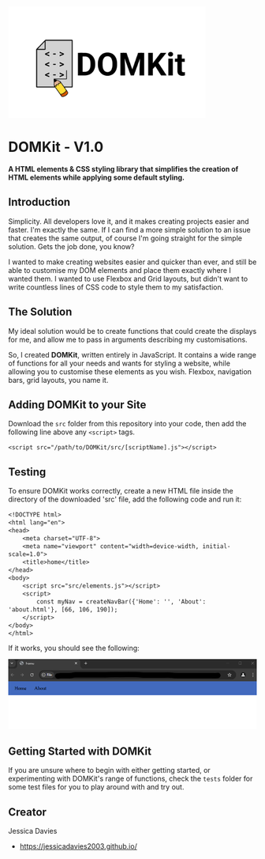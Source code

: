 <img src="imgs/DOMKit-Logo.png" alt="The Official DOMKit Logo" width="400"/>

# DOMKit - V1.0
**A HTML elements & CSS styling library that simplifies the creation of HTML elements while applying some default styling.**

## Introduction
Simplicity. All developers love it, and it makes creating projects easier and faster. I'm exactly the same. If I can find a more simple solution to an issue that creates the same output, of course I'm going straight for the simple solution. Gets the job done, you know?

I wanted to make creating websites easier and quicker than ever, and still be able to customise my DOM elements and place them exactly where I wanted them. I wanted to use Flexbox and Grid layouts, but didn't want to write countless lines of CSS code to style them to my satisfaction.

## The Solution
My ideal solution would be to create functions that could create the displays for me, and allow me to pass in arguments describing my customisations.

So, I created **DOMKit**, written entirely in JavaScript. It contains a wide range of functions for all your needs and wants for styling a website, while allowing you to customise these elements as you wish. Flexbox, navigation bars, grid layouts, you name it.

## Adding DOMKit to your Site
Download the `src` folder from this repository into your code, then add the following line above any `<script>` tags.

```
<script src="/path/to/DOMKit/src/[scriptName].js"></script>
```

## Testing
To ensure DOMKit works correctly, create a new HTML file inside the directory of the downloaded 'src' file, add the following code and run it:

```
<!DOCTYPE html>
<html lang="en">
<head>
    <meta charset="UTF-8">
    <meta name="viewport" content="width=device-width, initial-scale=1.0">
    <title>home</title>
</head>
<body>
    <script src="src/elements.js"></script>
    <script>
        const myNav = createNavBar({'Home': '', 'About': 'about.html'}, [66, 106, 190]);
    </script>
</body>
</html>
```

If it works, you should see the following:

![A light-blue coloured navigation bar with the links "Home" and "About" in black.](imgs/working-DOMKit-nav.png "DOMKit Test - Navigation Bar")

## Getting Started with DOMKit

If you are unsure where to begin with either getting started, or experimenting with DOMKit's range of functions, check the `tests` folder for some test files for you to play around with and try out.

## Creator

Jessica Davies
- https://jessicadavies2003.github.io/
